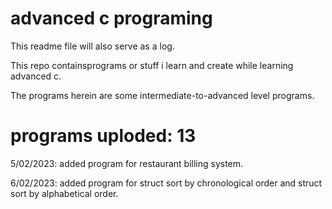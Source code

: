 # advanced c programing
This readme file will also serve as a log.

 This repo containsprograms or stuff i learn and create while learning advanced c.

 The programs herein are some intermediate-to-advanced level programs.

 # programs uploded: 13

 5/02/2023: added program for restaurant billing system.

 6/02/2023: added program for struct sort by chronological order and  struct sort by alphabetical order.
